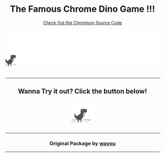 <div align=center>
    <h1>The Famous Chrome Dino Game !!!</h1>
    <a href="https://cs.chromium.org/chromium/src/components/neterror/resources/offline.js?q=t-rex+package:%5Echromium$&dr=C&l=7" target="_blank">Check Out the Chromium Source Code</a>
    <br><br>
    <img align="center" src="./assets/screenshot.gif" alt="Screenshot of the game" />
    <br><br>
    <hr>
    <h2>Wanna Try it out? Click the button below!</h2>
    <a href="https://sabyasachi-seal.github.io/ChromeDinoGame" target="_blank"><img src="./assets/default_100_percent/100-error-offline.png"/></a>
    <br><br>
    <hr>
    <h3>Original Package by <a href="https://github.com/wayou/t-rex-runner" target="_blank">wayou</a></h3>
    <hr>
</div>
